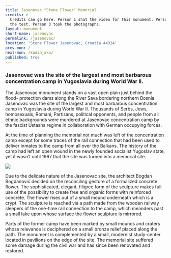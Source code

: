 ```yaml
---
title: Jasenovac "Stone Flower" Memorial
credits: >-
  Credits can go here. Person 1 shot the video for this monument. Person 2 wrote
  the test. Person 3 took the photographs.
layout: monument
short-name: jasenovac
permalink: /jasenovac/
location: 'Stone Flower Jasenovac, Croatia 44324'
prev-mon: /
next-mon: /kadinjaka/
published: true
---
```


### Jasenovac was the site of the largest and most barbarous concentration camp in Yugoslavia during World War II.

The Jasenovac monument stands on a vast open plain just behind the flood- protection dams along the River Sava bordering northern Bosnia. Jasenovac was the site of the largest and most barbarous concentration camp in Yugoslavia during World War II. Thousands of Serbs, Jews, homosexuals, Romani, Partisans, political opponents, and people from all ethnic backgrounds were murdered at Jasenovac concentration camp by the fascist Ustasha regime in collaboration with German occupying forces.

At the time of planning the memorial not much was left of the concentration camp except for some traces of the rail connection that had been used to deliver inmates to the camp from all over the Balkans. The history of the camp had left an open wound in the newly founded socialist Yugoslav state, yet it wasn’t until 1967 that the site was turned into a memorial site. 

![](https://upload.wikimedia.org/wikipedia/commons/d/d4/KZ-Jasenovac-Denkmal-Seitenansicht.JPG)

Due to the delicate nature of the Jasenovac site, the architect Bogdan Bogdanović decided on the reconciling gesture of a formalized concrete flower. The sophisticated, elegant, filigree form of the sculpture makes full use of the possibility to create free and organic forms with reinforced concrete. The flower rises out of a small mound underneath which is a crypt. The sculpture is reached via a path made from the wooden railway sleepers of the one-time rail connection to the camp, which meanders past a small lake upon whose surface the flower sculpture is mirrored. 

Parts of the former camp have been marked by small mounds and craters whose relevance is deciphered on a small bronze relief placed along the path. The monument is complemented by a small, modernist study-center located in pavilions on the edge of the site. The memorial site suffered some damage during the civil war and has since been renovated and restored.
